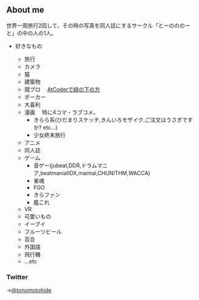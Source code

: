 ## About me

世界一周旅行2回して、その時の写真を同人誌にするサークル「とーのののーと」の中の人の1人。 

- 好きなもの

  - 旅行
  - カメラ
  - 猫
  - 建築物
  - 競プロ
  　[AtCoderで緑の下の方](https://atcoder.jp/users/tonomotohide)
  - ポーカー
  - 大喜利
  - 漫画
  　特に4コマ・ラブコメ。
    - きらら系(ひだまりスケッチ,きんいろモザイク,ご注文はうさぎですか? etc...)
    - 少女終末旅行
  - アニメ
  - 同人誌
  - ゲーム
    - 音ゲー(jubeat,DDR,ドラムマニア,beatmaniaIIDX,maimai,CHUNITHM,WACCA)
    - 雀魂
    - FGO
    - きらファン
    - 艦これ
  - VR
  - 可愛いもの
  - イーブイ
  - フルーツビール
  - 百合
  - 外国語
  - 飛行機
  - ...etc

### Twitter

→[@tonomotohide](https://twitter.com/tonomotohide)